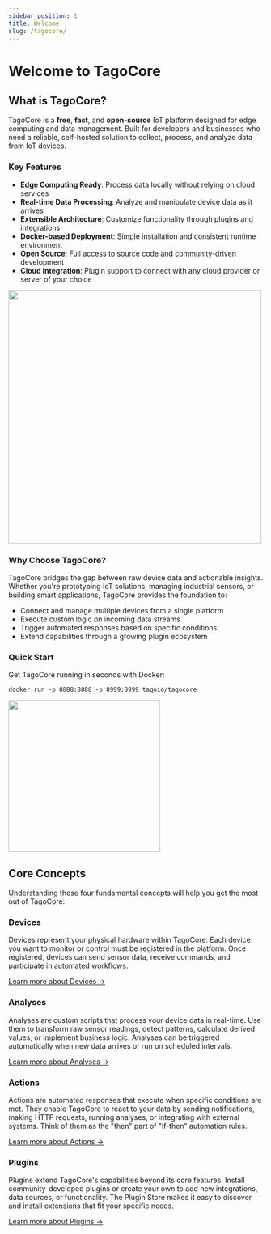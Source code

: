 ```yaml
---
sidebar_position: 1
title: Welcome
slug: /tagocore/
---
```


# Welcome to TagoCore

## What is TagoCore?

TagoCore is a **free**, **fast**, and **open-source** IoT platform designed for edge computing and data management. Built for developers and businesses who need a reliable, self-hosted solution to collect, process, and analyze data from IoT devices.

### Key Features

- **Edge Computing Ready**: Process data locally without relying on cloud services
- **Real-time Data Processing**: Analyze and manipulate device data as it arrives
- **Extensible Architecture**: Customize functionality through plugins and integrations
- **Docker-based Deployment**: Simple installation and consistent runtime environment
- **Open Source**: Full access to source code and community-driven development
- **Cloud Integration**: Plugin support to connect with any cloud provider or server of your choice

<img className="big-image" src="/docs_imagem/tagocore/welcome/main-diagram-tagocore.png" height="500px" />

### Why Choose TagoCore?

TagoCore bridges the gap between raw device data and actionable insights. Whether you're prototyping IoT solutions, managing industrial sensors, or building smart applications, TagoCore provides the foundation to:

- Connect and manage multiple devices from a single platform
- Execute custom logic on incoming data streams
- Trigger automated responses based on specific conditions
- Extend capabilities through a growing plugin ecosystem

### Quick Start

Get TagoCore running in seconds with Docker:

```shell
docker run -p 8888:8888 -p 8999:8999 tagoio/tagocore
```

<img className="big-image" src="/docs_imagem/tagocore/welcome/initial-screen.png" height="300px" />

## Core Concepts

Understanding these four fundamental concepts will help you get the most out of TagoCore:

### Devices

Devices represent your physical hardware within TagoCore. Each device you want to monitor or control must be registered in the platform. Once registered, devices can send sensor data, receive commands, and participate in automated workflows.

[Learn more about Devices →](/docs/tagocore/device)

### Analyses

Analyses are custom scripts that process your device data in real-time. Use them to transform raw sensor readings, detect patterns, calculate derived values, or implement business logic. Analyses can be triggered automatically when new data arrives or run on scheduled intervals.

[Learn more about Analyses →](/docs/tagocore/analysis)

### Actions

Actions are automated responses that execute when specific conditions are met. They enable TagoCore to react to your data by sending notifications, making HTTP requests, running analyses, or integrating with external systems. Think of them as the "then" part of "if-then" automation rules.

[Learn more about Actions →](/docs/tagocore/action)

### Plugins

Plugins extend TagoCore's capabilities beyond its core features. Install community-developed plugins or create your own to add new integrations, data sources, or functionality. The Plugin Store makes it easy to discover and install extensions that fit your specific needs.

[Learn more about Plugins →](/docs/tagocore/plugins)
